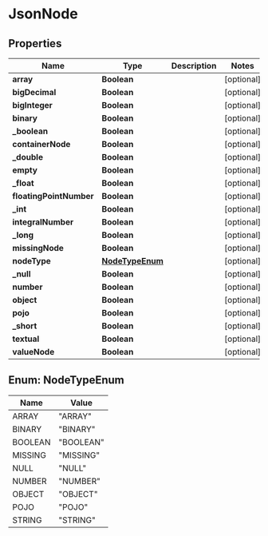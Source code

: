 
# JsonNode

## Properties
Name | Type | Description | Notes
------------ | ------------- | ------------- | -------------
**array** | **Boolean** |  |  [optional]
**bigDecimal** | **Boolean** |  |  [optional]
**bigInteger** | **Boolean** |  |  [optional]
**binary** | **Boolean** |  |  [optional]
**_boolean** | **Boolean** |  |  [optional]
**containerNode** | **Boolean** |  |  [optional]
**_double** | **Boolean** |  |  [optional]
**empty** | **Boolean** |  |  [optional]
**_float** | **Boolean** |  |  [optional]
**floatingPointNumber** | **Boolean** |  |  [optional]
**_int** | **Boolean** |  |  [optional]
**integralNumber** | **Boolean** |  |  [optional]
**_long** | **Boolean** |  |  [optional]
**missingNode** | **Boolean** |  |  [optional]
**nodeType** | [**NodeTypeEnum**](#NodeTypeEnum) |  |  [optional]
**_null** | **Boolean** |  |  [optional]
**number** | **Boolean** |  |  [optional]
**object** | **Boolean** |  |  [optional]
**pojo** | **Boolean** |  |  [optional]
**_short** | **Boolean** |  |  [optional]
**textual** | **Boolean** |  |  [optional]
**valueNode** | **Boolean** |  |  [optional]


<a name="NodeTypeEnum"></a>
## Enum: NodeTypeEnum
Name | Value
---- | -----
ARRAY | &quot;ARRAY&quot;
BINARY | &quot;BINARY&quot;
BOOLEAN | &quot;BOOLEAN&quot;
MISSING | &quot;MISSING&quot;
NULL | &quot;NULL&quot;
NUMBER | &quot;NUMBER&quot;
OBJECT | &quot;OBJECT&quot;
POJO | &quot;POJO&quot;
STRING | &quot;STRING&quot;



